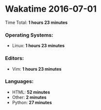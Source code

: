 # Wakatime 2016-07-01

Time Total: **1 hours 23 minutes**

### Operating Systems:
- Linux: **1 hours 23 minutes** 

### Editors:
- Vim: **1 hours 23 minutes** 

### Languages:
- HTML: **52 minutes** 
- Other: **2 minutes** 
- Python: **27 minutes** 

